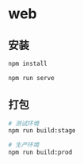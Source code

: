 # web



## 安装

```bash
npm install

npm run serve
```



## 打包

```bash
# 测试环境
npm run build:stage

# 生产环境
npm run build:prod
```

